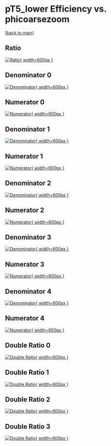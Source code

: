 # pT5_lower Efficiency vs. phicoarsezoom

[[back to main](./)]



## Ratio

[![Ratio](../mtv/var/pT5_lower_base_321_-1_eff_phicoarsezoom.png){ width=600px }](../mtv/var/pT5_lower_base_321_-1_eff_phicoarsezoom.pdf)

## Denominator 0

[![Denominator](../mtv/den/pT5_lower_base_321_-1_eff_phicoarsezoom_den0.png){ width=600px }](../mtv/den/pT5_lower_base_321_-1_eff_phicoarsezoom_den0.pdf)

## Numerator 0

[![Numerator](../mtv/num/pT5_lower_base_321_-1_eff_phicoarsezoom_num0.png){ width=600px }](../mtv/num/pT5_lower_base_321_-1_eff_phicoarsezoom_num0.pdf)

## Denominator 1

[![Denominator](../mtv/den/pT5_lower_base_321_-1_eff_phicoarsezoom_den1.png){ width=600px }](../mtv/den/pT5_lower_base_321_-1_eff_phicoarsezoom_den1.pdf)

## Numerator 1

[![Numerator](../mtv/num/pT5_lower_base_321_-1_eff_phicoarsezoom_num1.png){ width=600px }](../mtv/num/pT5_lower_base_321_-1_eff_phicoarsezoom_num1.pdf)

## Denominator 2

[![Denominator](../mtv/den/pT5_lower_base_321_-1_eff_phicoarsezoom_den2.png){ width=600px }](../mtv/den/pT5_lower_base_321_-1_eff_phicoarsezoom_den2.pdf)

## Numerator 2

[![Numerator](../mtv/num/pT5_lower_base_321_-1_eff_phicoarsezoom_num2.png){ width=600px }](../mtv/num/pT5_lower_base_321_-1_eff_phicoarsezoom_num2.pdf)

## Denominator 3

[![Denominator](../mtv/den/pT5_lower_base_321_-1_eff_phicoarsezoom_den3.png){ width=600px }](../mtv/den/pT5_lower_base_321_-1_eff_phicoarsezoom_den3.pdf)

## Numerator 3

[![Numerator](../mtv/num/pT5_lower_base_321_-1_eff_phicoarsezoom_num3.png){ width=600px }](../mtv/num/pT5_lower_base_321_-1_eff_phicoarsezoom_num3.pdf)

## Denominator 4

[![Denominator](../mtv/den/pT5_lower_base_321_-1_eff_phicoarsezoom_den4.png){ width=600px }](../mtv/den/pT5_lower_base_321_-1_eff_phicoarsezoom_den4.pdf)

## Numerator 4

[![Numerator](../mtv/num/pT5_lower_base_321_-1_eff_phicoarsezoom_num4.png){ width=600px }](../mtv/num/pT5_lower_base_321_-1_eff_phicoarsezoom_num4.pdf)

## Double Ratio 0

[![Double Ratio](../mtv/ratio/pT5_lower_base_321_-1_eff_phicoarsezoom_ratio0.png){ width=600px }](../mtv/ratio/pT5_lower_base_321_-1_eff_phicoarsezoom_ratio0.pdf)

## Double Ratio 1

[![Double Ratio](../mtv/ratio/pT5_lower_base_321_-1_eff_phicoarsezoom_ratio1.png){ width=600px }](../mtv/ratio/pT5_lower_base_321_-1_eff_phicoarsezoom_ratio1.pdf)

## Double Ratio 2

[![Double Ratio](../mtv/ratio/pT5_lower_base_321_-1_eff_phicoarsezoom_ratio2.png){ width=600px }](../mtv/ratio/pT5_lower_base_321_-1_eff_phicoarsezoom_ratio2.pdf)

## Double Ratio 3

[![Double Ratio](../mtv/ratio/pT5_lower_base_321_-1_eff_phicoarsezoom_ratio3.png){ width=600px }](../mtv/ratio/pT5_lower_base_321_-1_eff_phicoarsezoom_ratio3.pdf)

